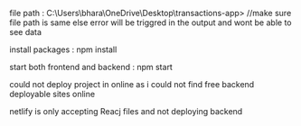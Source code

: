 file path : C:\Users\bhara\OneDrive\Desktop\transactions-app> //make sure file path is same else error will be triggred in the output and wont be able to see data

install packages : npm install

start both frontend and backend : npm start

could not deploy project in online as i could not find free backend deployable sites online

netlify is only accepting Reacj files and not deploying backend
